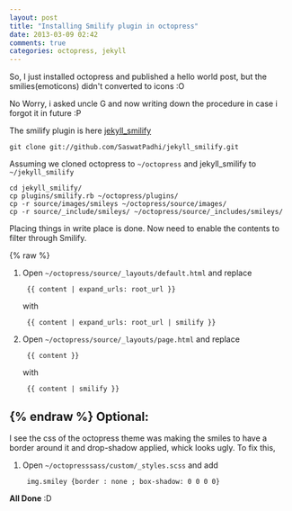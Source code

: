 ```yaml
---
layout: post
title: "Installing Smilify plugin in octopress"
date: 2013-03-09 02:42
comments: true
categories: octopress, jekyll
---
```


So, I just installed octopress and published a hello world post, but the smilies(emoticons) didn't converted to icons :O

No Worry, i asked uncle G and now writing down the procedure in case i forgot it in future :P

The smilify plugin is here [jekyll_smilify](https://github.com/SaswatPadhi/jekyll_smilify) 


	git clone git://github.com/SaswatPadhi/jekyll_smilify.git

Assuming we cloned octopress to `~/octopress` and jekyll_smilify to `~/jekyll_smilify`

	cd jekyll_smilify/
	cp plugins/smilify.rb ~/octopress/plugins/
	cp -r source/images/smileys ~/octopress/source/images/
	cp -r source/_include/smileys/ ~/octopress/source/_includes/smileys/
	
Placing things in write place is done. Now need to enable the contents to filter through Smilify.

{% raw %}

1. Open `~/octopress/source/_layouts/default.html` and replace

		{{ content | expand_urls: root_url }}
	
	with

		{{ content | expand_urls: root_url | smilify }}

	
2. Open `~/octopress/source/_layouts/page.html` and replace

		{{ content }}

	with

		{{ content | smilify }}
	
		
{% endraw %}
Optional:
---
I see the css of the octopress theme was making the smiles to have a border around it and drop-shadow applied, whick looks ugly. To fix this,

1. Open `~/octopresssass/custom/_styles.scss` and add

		img.smiley {border : none ; box-shadow: 0 0 0 0}


**All Done** :D


